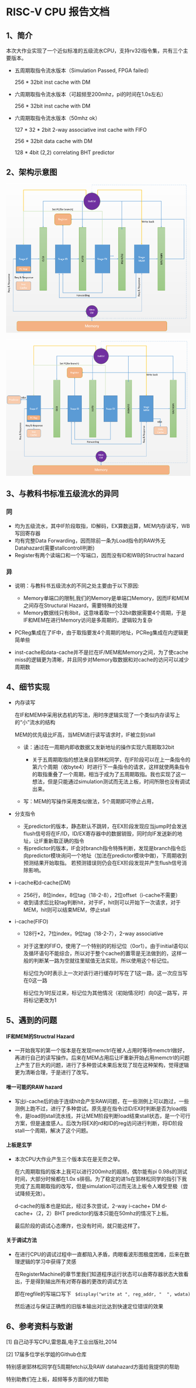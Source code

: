 # RISC-V CPU 报告文档

## 1、简介

​		本次大作业实现了一个近似标准的五级流水CPU，支持rv32i指令集，共有三个主要版本。

+ 五周期取指令流水版本（Simulation Passed, FPGA failed）

  256 * 32bit inst cache with DM

+ 六周期取指令流水版本（可超频至200mhz，pi的时间在1.0s左右）

  256 * 32bit inst cache with DM

+ 六周期取指令流水版本（50mhz ok）

  127 * 32 * 2bit 2-way associative inst cache with FIFO

  256 * 32bit data cache with DM

  128 * 4bit (2,2) correlating BHT predictor

## 2、架构示意图

![normal](normal.PNG)

![d-cache](d-cache.PNG)

## 3、与教科书标准五级流水的异同

### 同

+ 均为五级流水，其中IF阶段取指，ID解码，EX算数运算，MEM内存读写，WB写回寄存器
+ 均有完整Data Forwarding，因而除前一条为Load指令的RAW外无Datahazard(需要stallcontroll判断)
+ Register有两个读端口和一个写端口，因而没有ID和WB的Structral hazard

### 异

+ 说明：与教科书五级流水的不同之处主要由于以下原因:
  + Memory单端口的限制,我们的Memory是单端口Memory，因而IF和MEM之间存在Structural Hazard，需要特殊的处理
  + Memory数据线只有8bit，这意味着取一个32bit数据需要4个周期，于是IF和MEM在进行Memory访问是多周期的，逻辑较为复杂

+ PCReg集成在了IF中，由于取指要发4个周期的地址，PCReg集成在内逻辑更简单些
+ inst-cache和data-cache并不是拦在IF/MEM和Memory之间，为了使cache miss的逻辑更为清晰，并且同步对Memory取数据和对cache的访问可以减少周期数

## 4、细节实现

+ 内存读写

  在IF和MEM中采用状态机的写法，用时序逻辑实现了一个类似内存读写上的“小”流水的结构

  MEM的优先级比IF高，当MEM进行读写请求时，IF被立刻stall

  + 读：通过在一周期内即收数据又发新地址的操作实现六周期取32bit
    + 关于五周期取指的想法来自郭林松同学，在IF阶段可以在上一条指令的第六个周期（收byte4）时进行下一条指令的请求，这样就使两条指令的取指重叠了一个周期，相当于成为了五周期取指。我也实现了这一想法，但是只能通过simulation测试而无法上板，时间所限也没有调试出来。

  + 写：MEM的写操作采用类似做法，5个周期即可停止占用，

+ 分支指令

  + 无predictor的版本，静态默认不跳转，在EX阶段发现应当jump时会发送flush信号将在IF/ID，ID/EX寄存器中的数据销毁，同时向IF发送新的地址，让IF重新取正确的指令
  + 有predictor的版本，IF会对branch指令特殊判断，发现是branch指令后向predictor模块询问一个地址（加法在predictor模块中做)，下周期收到预测结果开始取指。 若预测错误则仍会在EX阶段发现并产生flush信号消除影响。

+ i-cache和d-cache(DM)
  + 256行，8位index，8位tag（18-2-8），2位offset（i-cache不需要）
  + 收到请求后比较tag判断hit，对于IF，hit则可以开始下一次请求，对于MEM，hit则可以结束MEM，停止stall

+ i-cache(FIFO)

  + 128行*2，7位index，9位tag（18-2-7），2-way associative

  + 对于这里的FIFO，使用了一个特别的的标记位（0or1）。由于initial语句以及循环语句不能综合，所以对于整个cache的置零是无法做到的，这样一般的判断某一路为空就往里赋值无法实现，所以使用这个标记位。

    标记位为0时表示上一次对该行进行缓存时写在了1这一路，这一次应当写在0这一路

    标记位为1时反过来，标记位为其他情况（初始情况时）向0这一路写，并将标记更改为1

## 5、遇到的问题

#### IF和MEM的Structral Hazard

+ 一开始我写的第一个版本是在发现memctrl在被人占用时等待memctrl做好，再进行自己的读写操作。后来在MEM占用后让IF重新开始占用memctrl的问题上产生了巨大的问题，进行了多种尝试未果后发现了现在这种架构，觉得逻辑更为清晰合理，于是进行了改写。

#### 唯一可能的RAW hazard

+ 写出i-cache后的由于连续hit会产生RAW问题，在一些测例上可以跑过，一些测例上跑不过，进行了多种尝试。原先是在指令过ID/EX时判断是否为load指令，是load则stall流水线，并让MEM阶段判断load结束stall状态，是一个可行方案，但是速度感人。后改为将EX的rd和ID的reg访问进行判断，将ID阶段stall一个周期，解决了这个问题。

#### 上板是玄学

+ 本次CPU大作业产生三个版本实在是无奈之举。

  在六周期取指的版本上我可以进行200mhz的超频，偶尔能有pi 0.98s的测试时间，大部分时候都在1.0x s徘徊。为了稳定的进1s在郭林松同学的指引下我完成了五周期取指的改写，但是simulation可过而无法上板令人难受至极（尝试降频无效）。

  d-cache的版本也是如此，经过多次尝试，2-way i-cache+ DM d-cache+（2，2）BHT predictor的版本只能在50mhz的情况下上板。

  最后阶段的调试心态爆炸，也没有时间，就只能这样了。

#### 关于调试方法

+ 在进行CPU的调试过程中一直都陷入矛盾，肉眼看波形图极度困难，后来在数理逻辑的学习中获得了灵感

  在RegisterMachine的章节里我们知道程序运行状态可以由寄存器状态大致看出，于是得到输出所有对寄存器的更改的调试方法

  即在regfile的写端口写下 ``` $display("write at ", reg_addr, "  ", wdata)```

  然后通过与保证正确性的旧版本输出对比达到快速定位错误的效果

## 6、参考资料与致谢

[1] 自己动手写CPU,雷思磊,电子工业出版社,2014

[2] 17届多位学长学姐的Github仓库



特别感谢郭林松同学在5周期fetch以及RAW datahazard方面给我提供的帮助

特别助教们在上板，超频等多方面的倾力帮助